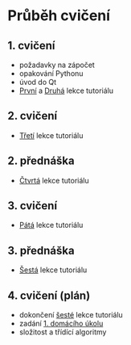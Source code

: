 # Průběh cvičení

## 1. cvičení
  - požadavky na zápočet
  - opakování Pythonu
  - úvod do Qt
  - [První](https://github.com/xtompok/PySide6_QML_tutorial/tree/master/01_first_program) a [Druhá](https://github.com/xtompok/PySide6_QML_tutorial/tree/master/02_clicker) lekce tutoriálu

## 2. cvičení
  - [Třetí](https://github.com/xtompok/PySide6_QML_tutorial/tree/master/03_dms_converter) lekce tutoriálu

## 2. přednáška
  - [Čtvrtá](https://github.com/xtompok/PySide6_QML_tutorial/tree/master/04_city_list) lekce tutoriálu

## 3. cvičení
  - [Pátá](https://github.com/xtompok/PySide6_QML_tutorial/tree/master/05_city_map) lekce tutoriálu

## 3. přednáška
  - [Šestá](https://github.com/xtompok/PySide6_QML_tutorial/tree/master/06_todo_list) lekce tutoriálu

## 4. cvičení (plán)
  - dokončení [šesté](https://github.com/xtompok/PySide6_QML_tutorial/tree/master/06_todo_list) lekce tutoriálu
  - zadání [1. domácího úkolu](du01/)
  - složitost a třídící algoritmy
